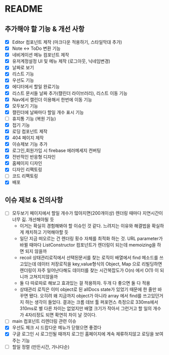# README

## 추가해야 할 기능 & 개선 사항

- [x] Editor 컴포넌트 제작 (마크다운 적용하기, 스타일막대 추가)
- [x] Note <-> ToDo 변환 기능
- [x] 네비게이션 메뉴 컴포넌트 제작
- [x] 유저계정설정 UI 및 메뉴 제작 (로그아웃, 닉네임변경)
- [x] 날짜로 보기
- [x] 리스트 기능
- [x] 우선도 기능
- [x] 에디터에서 할일 완료기능
- [x] 리스트 문서들 날짜 추가(캘린더 라이브러리), 리스트 이동 기능
- [x] Nav에서 캘린더 이용해서 한번에 이동 기능
- [x] 모두보기 기능
- [x] 캘린더에 날짜마다 할일 개수 표시 기능
- [ ] 휴지통 기능 (복원 기능)
- [x] 접기 기능
- [x] 로딩 컴포넌트 제작
- [x] 404 페이지 제작
- [x] 이슈제보 기능 추가
- [x] 로그인,회원가입 시 firebase 에러메세지 컨버팅
- [x] 전반적인 반응형 디자인
- [x] 홈페이지 디자인
- [x] 디자인 리팩토링
- [ ] 코드 리팩토링
- [x] 배포

## 이슈 제보 & 건의사항

- [ ] 모두보기 페이지에서 할일 개수가 많아지면(200개이상) 렌더링 때마다 지연시간이 너무 긺. 개선해야될 듯
  - 이거는 확실히 경험해봐야 할 이슈인 것 같다. 느려지는 이유와 해결법을 확실하게 캐치하고 기억해야할 듯
  - 일단 지금 떠오르는 건 렌더링 횟수 자체를 최적화 하는 것. URL parameter가 바뀔 때마다 ListConstructor 컴포넌트가 렌더링이 되는데
    memoizing을 하면 되지 않을까
  - recoil 상태관리로직에서 선택된문서를 찾는 로직이 배열에서 find 메소드를 쓰고있는데 데이터 저장로직을 key,value형식의 Object, Map 으로 리빌딩하면
    렌더링이 자주 일어난다해도 데이터를 찾는 시간복잡도가 O(n) 에서 O(1) 이 되니까 고쳐지지않을까
  - 둘 다 따로따로 해보고 효과있는 걸 적용하자. 두개 다 좋으면 둘 다 적용
  - 상태관리 로직은 이미 object로 된 allDocs state가 있었기 때문에 한 줄만 바꾸면 됐다. 오히려 왜 지금까지 object가 아니라 array 에서 find를 쓰고있던거지 하는 생각이 들었다. 결과는 크롬 데브 툴 퍼포먼스 측정으로 330ms에서 310ms로 별 다른 차이는 없었지만 배열 크기가 작아서 그런거고 할 일의 개수가 4자리정도 되면 확연히 차이 날 것이다.
- [ ] main 컴포넌트 리렌더링 관련 이슈
- [x] 우선도 체크 시 드랍다운 메뉴가 닫혔으면 좋겠다
- [x] 구글 로그인 시 로그인될 때까지 로그인 홈페이지에 계속 체류하지않고 로딩을 보여주는 기능
- [ ] 할일 정렬 (만든시간, 가나다순)
